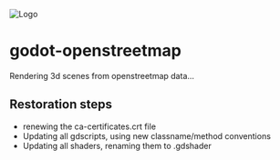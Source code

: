 ![Logo](https://github.com/RodZill4/godot-openstreetmap/raw/master/screenshot.png)

# godot-openstreetmap
Rendering 3d scenes from openstreetmap data...

## Restoration steps
- renewing the ca-certificates.crt file
- Updating all gdscripts, using new classname/method conventions
- Updating all shaders, renaming them to .gdshader